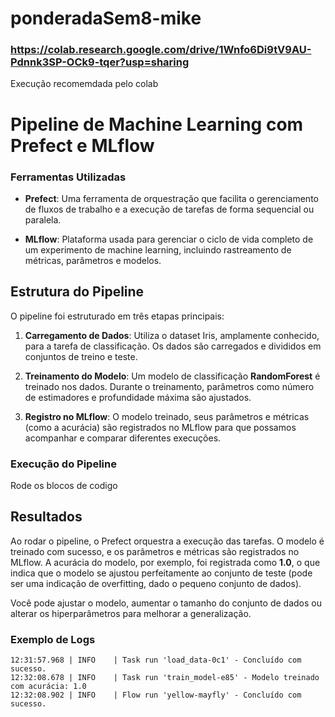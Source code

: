 # ponderadaSem8-mike

### https://colab.research.google.com/drive/1Wnfo6Di9tV9AU-Pdnnk3SP-OCk9-tqer?usp=sharing

 Execução recomemdada pelo colab 
# Pipeline de Machine Learning com Prefect e MLflow

### Ferramentas Utilizadas

- **Prefect**: Uma ferramenta de orquestração que facilita o gerenciamento de fluxos de trabalho e a execução de tarefas de forma sequencial ou paralela.

- **MLflow**: Plataforma usada para gerenciar o ciclo de vida completo de um experimento de machine learning, incluindo rastreamento de métricas, parâmetros e modelos.

## Estrutura do Pipeline

O pipeline foi estruturado em três etapas principais:

1. **Carregamento de Dados**: Utiliza o dataset Iris, amplamente conhecido, para a tarefa de classificação. Os dados são carregados e divididos em conjuntos de treino e teste.
   
2. **Treinamento do Modelo**: Um modelo de classificação **RandomForest** é treinado nos dados. Durante o treinamento, parâmetros como número de estimadores e profundidade máxima são ajustados.
   
3. **Registro no MLflow**: O modelo treinado, seus parâmetros e métricas (como a acurácia) são registrados no MLflow para que possamos acompanhar e comparar diferentes execuções.


### Execução do Pipeline


 Rode os blocos de codigo
## Resultados

Ao rodar o pipeline, o Prefect orquestra a execução das tarefas. O modelo é treinado com sucesso, e os parâmetros e métricas são registrados no MLflow. A acurácia do modelo, por exemplo, foi registrada como **1.0**, o que indica que o modelo se ajustou perfeitamente ao conjunto de teste (pode ser uma indicação de overfitting, dado o pequeno conjunto de dados).

Você pode ajustar o modelo, aumentar o tamanho do conjunto de dados ou alterar os hiperparâmetros para melhorar a generalização.

### Exemplo de Logs

```
12:31:57.968 | INFO    | Task run 'load_data-0c1' - Concluído com sucesso.
12:32:08.678 | INFO    | Task run 'train_model-e85' - Modelo treinado com acurácia: 1.0
12:32:08.902 | INFO    | Flow run 'yellow-mayfly' - Concluído com sucesso.
```